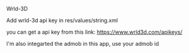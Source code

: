 Wrld-3D

Add wrld-3d api key in res/values/string.xml

you can get a api key from this link: https://www.wrld3d.com/apikeys/

I'm also integarted the admob in this app, use your admob id

